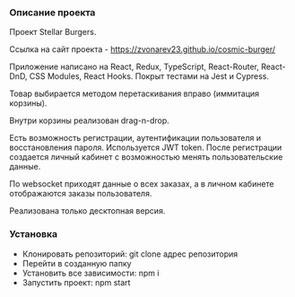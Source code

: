 ### Описание проекта

Проект Stellar Burgers.

Ссылка на сайт проекта - https://zvonarev23.github.io/cosmic-burger/

Приложение написано на React, Redux, TypeScript, React-Router, React-DnD, CSS Modules, React Hooks. Покрыт тестами на Jest и Cypress.

Товар выбирается методом перетаскивания вправо (иммитация корзины).

Внутри корзины реализован drag-n-drop.

Есть возможность регистрации, аутентификации пользователя и восстановления пароля. Используется JWT token. После регистрации создается личный кабинет с возможностью менять пользовательские данные.

По websocket приходят данные о всех заказах, а в личном кабинете отображаются заказы пользователя.

Реализована только десктопная версия.

### Установка

- Клонировать репозиторий: git clone адрес репозитория
- Перейти в созданную папку
- Установить все зависимости: npm i
- Запустить проект: npm start
